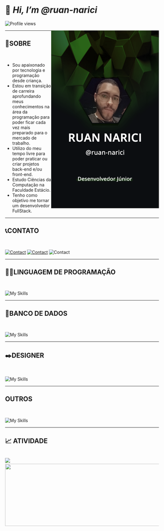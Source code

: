 # 👋 *Hi, I’m @ruan-narici*
<p align="left"> <img src="https://komarev.com/ghpvc/?username=ruan-narici&color=green" alt="Profile views" /> </p>
<img align="right" height="580em" src="https://raw.githubusercontent.com/ruan-narici/ruan-narici/6c45d193c397e24e201dfd522191890171134cae/github_img_2.png"/>

---

##  📃**SOBRE**
<br>

* Sou apaixonado por tecnologia e programação desde criança.
* Estou em transição de carreira aprofundando meus conhecimentos na área da programação para poder ficar cada vez mais preparado para o mercado de trabalho.
* Utilizo do meu tempo livre para poder praticar ou criar projetos back-end e/ou front-end.
* Estudo Ciências da Computação na Faculdade Estácio.
* Tenho como objetivo me tornar um desenvolvedor FullStack.

---

##  📞**CONTATO** 
<br>

<div align="left">

[![Contact](https://skillicons.dev/icons?i=linkedin)](https://www.linkedin.com/in/ruan-narici-6a590416b/)
[![Contact](https://skillicons.dev/icons?i=instagram)](https://www.instagram.com/ruan.narici/)
![Contact](https://skillicons.dev/icons?i=discord)
</div>

---

<div align="left">

## 👨‍💻**LINGUAGEM DE PROGRAMAÇÃO**
<br>

![My Skills](https://skillicons.dev/icons?i=html,css,js,java)

---

## 💾**BANCO DE DADOS**
<br>

![My Skills](https://skillicons.dev/icons?i=mysql)

---

## ✒️**DESIGNER**
<br>

![My Skills](https://skillicons.dev/icons?i=ps,figma)

---

## **OUTROS**
<br>

![My Skills](https://skillicons.dev/icons?i=linux,git,github,vscode)

---

## 📈 **ATIVIDADE**
<br>

<div align="left">
<!--GRÁFICO_LINGUAGEM---><img src="https://github-readme-stats.vercel.app/api/top-langs/?username=ruan-narici&theme=tokyonight&hide_border=true"/>
<!--GRÁFICO_STATS---><img align="right" width= "510px" height="203px" src="https://github-readme-stats.vercel.app/api?username=ruan-narici&show_icons=true&custom_title=Ruan%20Narici%20Github%20Status&theme=tokyonight&hide_border=true">
</div>

<!---
ruan-narici/ruan-narici is a ✨ special ✨ repository because its `README.md` (this file) appears on your GitHub profile.
You can click the Preview link to take a look at your changes.
--->

